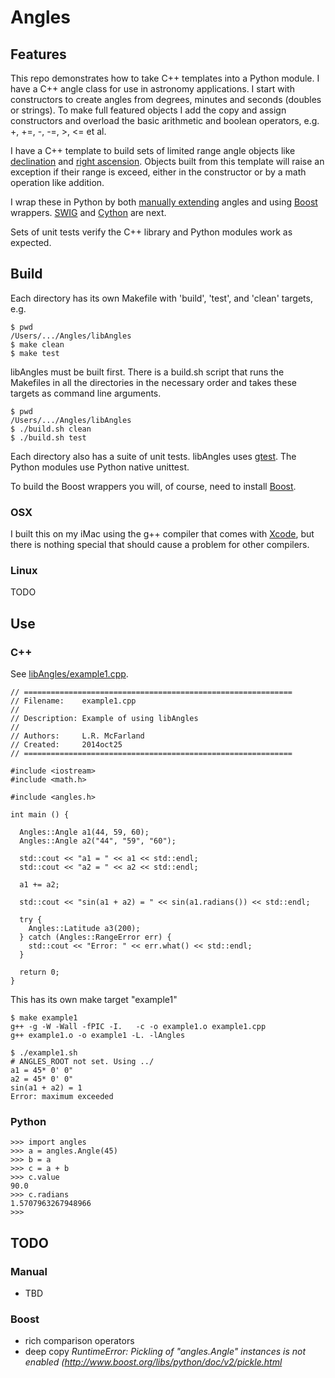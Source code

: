 # Angles

## Features

This repo demonstrates how to take C++ templates into a Python module.
I have a C++ angle class for use in astronomy applications. I start
with constructors to create angles from degrees, minutes and seconds
(doubles or strings). To make full featured objects I add the
copy and assign constructors and overload the basic arithmetic
and boolean operators, e.g. +, +=, -, -=, >, <= et al.

I have a C++ template to build sets of limited range angle
objects like [declination](http://en.wikipedia.org/wiki/Declination)
and [right
ascension](http://en.wikipedia.org/wiki/Right_ascension). Objects
built from this template will raise an exception if their range is
exceed, either in the constructor or by a math operation like
addition.

I wrap these in Python by both [manually
extending](https://docs.python.org/2/extending/extending.html) angles
and using [Boost](http://www.boost.org) wrappers.
[SWIG](http://www.swig.org) and [Cython](http://cython.org) are next.

Sets of unit tests verify the C++ library and Python modules work
as expected.

## Build

Each directory has its own Makefile with 'build', 'test', and 'clean'
targets, e.g.

```
$ pwd
/Users/.../Angles/libAngles
$ make clean
$ make test
```

libAngles must be built first. There is a build.sh script that runs
the Makefiles in all the directories in the necessary order and takes
these targets as command line arguments.

```
$ pwd
/Users/.../Angles/libAngles
$ ./build.sh clean
$ ./build.sh test
```

Each directory also has a suite of unit tests. libAngles uses
[gtest](https://code.google.com/p/googletest/). The Python
modules use Python native unittest.

To build the Boost wrappers you will, of course, need to install
[Boost](http://www.boost.org).

### OSX

I built this on my iMac using the g++ compiler that comes with
[Xcode](https://developer.apple.com/xcode/), but there is nothing special
that should cause a problem for other compilers.

### Linux

TODO

## Use

### C++

See [libAngles/example1.cpp](libAngles/example1.cpp).

```
// ============================================================
// Filename:    example1.cpp
//
// Description: Example of using libAngles
//
// Authors:     L.R. McFarland
// Created:     2014oct25
// ============================================================

#include <iostream>
#include <math.h>

#include <angles.h>

int main () {

  Angles::Angle a1(44, 59, 60);
  Angles::Angle a2("44", "59", "60");

  std::cout << "a1 = " << a1 << std::endl;
  std::cout << "a2 = " << a2 << std::endl;

  a1 += a2;

  std::cout << "sin(a1 + a2) = " << sin(a1.radians()) << std::endl;

  try {
    Angles::Latitude a3(200);
  } catch (Angles::RangeError err) {
    std::cout << "Error: " << err.what() << std::endl;
  }

  return 0;
}
```

This has its own make target "example1"

```
$ make example1
g++ -g -W -Wall -fPIC -I.   -c -o example1.o example1.cpp
g++ example1.o -o example1 -L. -lAngles

$ ./example1.sh
# ANGLES_ROOT not set. Using ../
a1 = 45* 0' 0"
a2 = 45* 0' 0"
sin(a1 + a2) = 1
Error: maximum exceeded
```

### Python

```
>>> import angles
>>> a = angles.Angle(45)
>>> b = a
>>> c = a + b
>>> c.value
90.0
>>> c.radians
1.5707963267948966
>>> 

```


## TODO

### Manual

- TBD

### Boost

- rich comparison operators
- deep copy *RuntimeError: Pickling of "angles.Angle" instances is not enabled (http://www.boost.org/libs/python/doc/v2/pickle.html*



